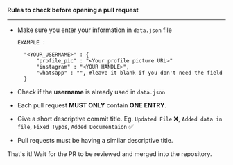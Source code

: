 <b>Rules to check before opening a pull request</b>

---

- Make sure you enter your information in `data.json` file
  ```
  EXAMPLE :

    "<YOUR_USERNAME>" : {
        "profile_pic" : "<Your profile picture URL>"
        "instagram" : "<YOUR HANDLE>",
        "whatsapp" : "", #leave it blank if you don't need the field
    }
  ```

- Check if the **username** is already used in `data.json`
- Each pull request **MUST ONLY** contain **ONE ENTRY**.
- Give a short descriptive commit title. Eg. `Updated File` :x:, `Added data in file`, `Fixed Typos`, `Added Documentaion` :white_check_mark:
- Pull requests must be having a similar descriptive title.

That's it! Wait for the PR to be reviewed and merged into the repository.